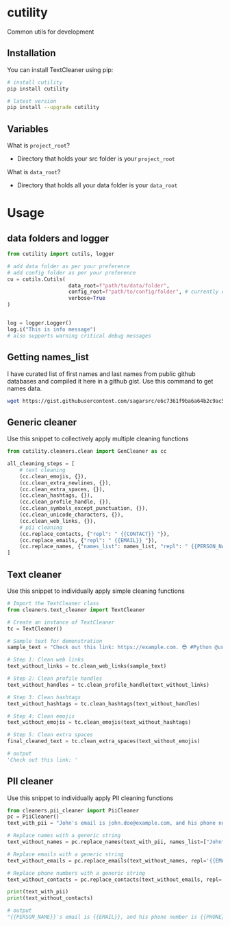# cutility

Common utils for development

## Installation

You can install TextCleaner using pip:

```bash
# install cutility
pip install cutility
```

```bash
# latest version
pip install --upgrade cutility
```

## Variables

What is `project_root`?

- Directory that holds your src folder is your `project_root`

What is `data_root`?

- Directory that holds all your data folder is your `data_root`

# Usage

## data folders and logger

```python
from cutility import cutils, logger

# add data folder as per your preference
# add config folder as per your preference
cu = cutils.Cutils(
                    data_root=f"path/to/data/folder",
                    config_root=f"path/to/config/folder", # currently only supports .yml files
                    verbose=True
)


log = logger.Logger()
log.i("This is info message")
# also supports warning critical debug messages
```

## Getting names_list

I have curated list of first names and last names from public github databases and compiled it here in a github gist.
Use this command to get names data.

```bash
wget https://gist.githubusercontent.com/sagarsrc/e6c7361f9ba6a64b2c9ac5bb10f0285a/raw/fbcca7c6821e7aff285271a6ce42361bbe95cc0c/pii_names.json
```

## Generic cleaner

Use this snippet to collectively apply multiple cleaning functions

```python
from cutility.cleaners.clean import GenCleaner as cc

all_cleaning_steps = [
    # text cleaning
    (cc.clean_emojis, {}),
    (cc.clean_extra_newlines, {}),
    (cc.clean_extra_spaces, {}),
    (cc.clean_hashtags, {}),
    (cc.clean_profile_handle, {}),
    (cc.clean_symbols_except_punctuation, {}),
    (cc.clean_unicode_characters, {}),
    (cc.clean_web_links, {}),
    # pii cleaning
    (cc.replace_contacts, {"repl": " {{CONTACT}} "}),
    (cc.replace_emails, {"repl": " {{EMAIL}} "}),
    (cc.replace_names, {"names_list": names_list, "repl": " {{PERSON_NAME}} "}),
]

```

## Text cleaner

Use this snippet to individually apply simple cleaning functions

```python
# Import the TextCleaner class
from cleaners.text_cleaner import TextCleaner

# Create an instance of TextCleaner
tc = TextCleaner()

# Sample text for demonstration
sample_text = "Check out this link: https://example.com. 😎 #Python @user1"

# Step 1: Clean web links
text_without_links = tc.clean_web_links(sample_text)

# Step 2: Clean profile handles
text_without_handles = tc.clean_profile_handle(text_without_links)

# Step 3: Clean hashtags
text_without_hashtags = tc.clean_hashtags(text_without_handles)

# Step 4: Clean emojis
text_without_emojis = tc.clean_emojis(text_without_hashtags)

# Step 5: Clean extra spaces
final_cleaned_text = tc.clean_extra_spaces(text_without_emojis)
```

```python
# output
'Check out this link: '
```

## PII cleaner

Use this snippet to individually apply PII cleaning functions

```python
from cleaners.pii_cleaner import PiiCleaner
pc = PiiCleaner()
text_with_pii = "John's email is john.doe@example.com, and his phone number is +1 555-1234."

# Replace names with a generic string
text_without_names = pc.replace_names(text_with_pii, names_list=["John", "Doe", "Jane", "Smith"], repl='{{PERSON_NAME}}')

# Replace emails with a generic string
text_without_emails = pc.replace_emails(text_without_names, repl='{{EMAIL}}')

# Replace phone numbers with a generic string
text_without_contacts = pc.replace_contacts(text_without_emails, repl='{{PHONE}}')

print(text_with_pii)
print(text_without_contacts)
```

```python
# output
"{{PERSON_NAME}}'s email is {{EMAIL}}, and his phone number is {{PHONE}}."
```
